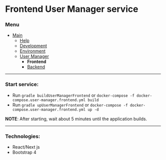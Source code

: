 # Frontend User Manager service

### Menu

- [Main](/README.md)
    - [Help](/doc/help.md)
    - [Development](/doc/development.md)
    - [Environment](/doc/environment.md)
    - [User Manager](/doc/user-manager/common.md)
        - **Frontend**
        - [Backend](/doc/user-manager/backend.md)

---
### Start service:

- Run `gradle buildUserManagerFrontend` or `docker-compose -f docker-compose.user-manager.frontend.yml build`
- Run `gradle upUserManagerFrontend` or `docker-compose -f docker-compose.user-manager.frontend.yml up -d`

**NOTE**:
After starting, wait about 5 minutes until the application builds.

---
### Technologies:
- React/Next js
- Bootstrap 4
